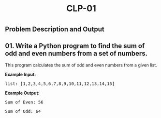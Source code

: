 <h1 style="text-align:center">CLP-01<h1>

<h2>Problem Description and Output</h2>

<h2 id="odd-even">01. Write a Python program to find the sum of odd and even numbers from a
set of numbers.</h2>
<p>This program calculates the sum of odd and even numbers from a given list.</p>
<p><strong>Example Input:</strong></p>
<pre>list: [1,2,3,4,5,6,7,8,9,10,11,12,13,14,15]</pre>
<p><strong>Example Output:</strong></p>
<pre>Sum of Even: 56</pre>
<pre>Sum of Odd: 64</pre>


